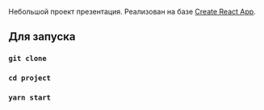 Небольшой проект презентация.
Реализован на базе [Create React App](https://github.com/facebook/create-react-app).

## Для запуска

### `git clone`
### `cd project`
### `yarn start`
